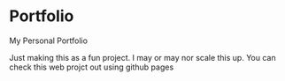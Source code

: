 # Portfolio
My Personal Portfolio

Just making this as a fun project. I may or may nor scale this up. 
You can check this web projct out using github pages

